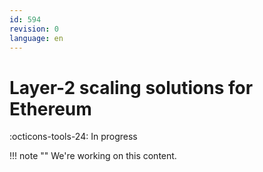 ```yaml
---
id: 594
revision: 0
language: en
---
```


# Layer-2 scaling solutions for Ethereum

:octicons-tools-24: In progress

!!! note ""
We're working on this content.
